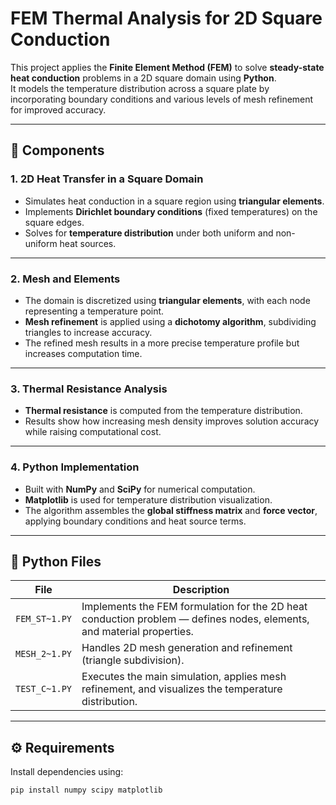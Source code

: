 # FEM Thermal Analysis for 2D Square Conduction

This project applies the **Finite Element Method (FEM)** to solve **steady-state heat conduction** problems in a 2D square domain using **Python**.  
It models the temperature distribution across a square plate by incorporating boundary conditions and various levels of mesh refinement for improved accuracy.

---

## 🧩 Components

### **1. 2D Heat Transfer in a Square Domain**
- Simulates heat conduction in a square region using **triangular elements**.  
- Implements **Dirichlet boundary conditions** (fixed temperatures) on the square edges.  
- Solves for **temperature distribution** under both uniform and non-uniform heat sources.

---

### **2. Mesh and Elements**
- The domain is discretized using **triangular elements**, with each node representing a temperature point.  
- **Mesh refinement** is applied using a **dichotomy algorithm**, subdividing triangles to increase accuracy.  
- The refined mesh results in a more precise temperature profile but increases computation time.

---

### **3. Thermal Resistance Analysis**
- **Thermal resistance** is computed from the temperature distribution.  
- Results show how increasing mesh density improves solution accuracy while raising computational cost.

---

### **4. Python Implementation**
- Built with **NumPy** and **SciPy** for numerical computation.  
- **Matplotlib** is used for temperature distribution visualization.  
- The algorithm assembles the **global stiffness matrix** and **force vector**, applying boundary conditions and heat source terms.

---

## 📁 Python Files

| File | Description |
|------|--------------|
| `FEM_ST~1.PY` | Implements the FEM formulation for the 2D heat conduction problem — defines nodes, elements, and material properties. |
| `MESH_2~1.PY` | Handles 2D mesh generation and refinement (triangle subdivision). |
| `TEST_C~1.PY` | Executes the main simulation, applies mesh refinement, and visualizes the temperature distribution. |

---

## ⚙️ Requirements

Install dependencies using:
```bash
pip install numpy scipy matplotlib
